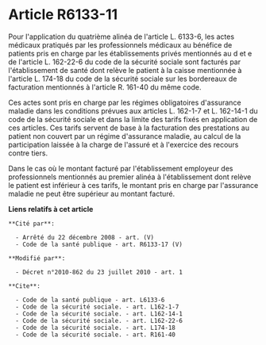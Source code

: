 # Article R6133-11

Pour l'application du quatrième alinéa de l'article L. 6133-6, les actes médicaux pratiqués par les professionnels médicaux
au bénéfice de patients pris en charge par les établissements privés mentionnés au d et e de l'article L. 162-22-6 du code de
la sécurité sociale sont facturés par l'établissement de santé dont relève le patient à la caisse mentionnée à l'article L.
174-18 du code de la sécurité sociale sur les bordereaux de facturation mentionnés à l'article R. 161-40 du même code. 

Ces actes sont pris en charge par les régimes obligatoires d'assurance maladie dans les conditions prévues aux articles L.
162-1-7 et L. 162-14-1 du code de la sécurité sociale et dans la limite des tarifs fixés en application de ces articles. Ces
tarifs servent de base à la facturation des prestations au patient non couvert par un régime d'assurance maladie, au calcul
de la participation laissée à la charge de l'assuré et à l'exercice des recours contre tiers. 

Dans le cas où le montant facturé par l'établissement employeur des professionnels mentionnés au premier alinéa à
l'établissement dont relève le patient est inférieur à ces tarifs, le montant pris en charge par l'assurance maladie ne peut
être supérieur au montant facturé.

**Liens relatifs à cet article**

	**Cité par**:

	  - Arrêté du 22 décembre 2008 - art. (V)
	  - Code de la santé publique - art. R6133-17 (V)

	**Modifié par**:

	  - Décret n°2010-862 du 23 juillet 2010 - art. 1

	**Cite**:

	  - Code de la santé publique - art. L6133-6
	  - Code de la sécurité sociale. - art. L162-1-7
	  - Code de la sécurité sociale. - art. L162-14-1
	  - Code de la sécurité sociale. - art. L162-22-6
	  - Code de la sécurité sociale. - art. L174-18
	  - Code de la sécurité sociale. - art. R161-40
